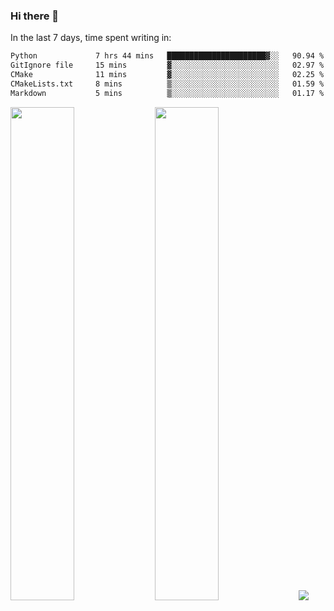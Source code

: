 ### Hi there 👋

In the last 7 days, time spent writing in:

<!--START_SECTION:waka-->

```txt
Python             7 hrs 44 mins   ██████████████████████▓░░   90.94 %
GitIgnore file     15 mins         ▓░░░░░░░░░░░░░░░░░░░░░░░░   02.97 %
CMake              11 mins         ▓░░░░░░░░░░░░░░░░░░░░░░░░   02.25 %
CMakeLists.txt     8 mins          ▒░░░░░░░░░░░░░░░░░░░░░░░░   01.59 %
Markdown           5 mins          ▒░░░░░░░░░░░░░░░░░░░░░░░░   01.17 %
```

<!--END_SECTION:waka-->

<img src="https://wakatime.com/share/@jimtje/5d0c92de-08f8-4a72-8f2f-6a9693d1e318.svg" width=45% height=45%> <img src="https://wakatime.com/share/@jimtje/501498ae-bda5-4da7-a89d-b40bcdd5556d.svg" width=45% height=45%>
![](https://hit.yhype.me/github/profile?user_id=43537315)
